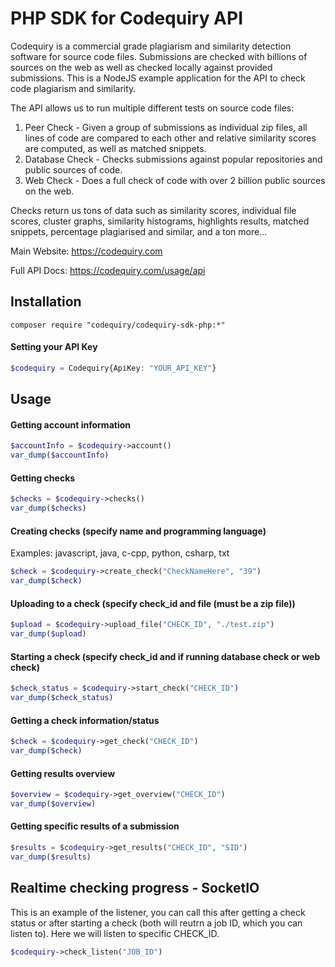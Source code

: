 # PHP SDK for Codequiry API 

Codequiry is a commercial grade plagiarism and similarity detection software for source code files. Submissions are checked with billions of sources on the web as well as checked locally against provided submissions. This is a NodeJS example application for the API to check code plagiarism and similarity.

The API allows us to run multiple different tests on source code files: 
1. Peer Check - Given a group of submissions as individual zip files, all lines of code are compared to each other and relative similarity scores are computed, as well as matched snippets. 
2. Database Check - Checks submissions against popular repositories and public sources of code.
3. Web Check - Does a full check of code with over 2 billion public sources on the web. 

Checks return us tons of data such as similarity scores, individual file scores, cluster graphs, similarity histograms, highlights results, matched snippets, percentage plagiarised and similar, and a ton more... 

Main Website: 
https://codequiry.com

Full API Docs:
https://codequiry.com/usage/api

## Installation
```
composer require "codequiry/codequiry-sdk-php:*"
```

#### Setting your API Key
```php
$codequiry = Codequiry{ApiKey: "YOUR_API_KEY"}
```
## Usage
#### Getting account information
```php
$accountInfo = $codequiry->account()
var_dump($accountInfo)
```
#### Getting checks
```php
$checks = $codequiry->checks()
var_dump($checks)
```
#### Creating checks (specify name and programming language)
Examples: javascript, java, c-cpp, python, csharp, txt
```php
$check = $codequiry->create_check("CheckNameHere", "39")
var_dump($check)
```
#### Uploading to a check (specify check_id and file (must be a zip file)) 
```php
$upload = $codequiry->upload_file("CHECK_ID", "./test.zip")
var_dump($upload)
```
#### Starting a check (specify check_id and if running database check or web check) 
```php
$check_status = $codequiry->start_check("CHECK_ID")
var_dump($check_status)
```
#### Getting a check information/status
```php
$check = $codequiry->get_check("CHECK_ID")
var_dump($check)
```
#### Getting results overview
```php
$overview = $codequiry->get_overview("CHECK_ID")
var_dump($overview)
```
#### Getting specific results of a submission
```php
$results = $codequiry->get_results("CHECK_ID", "SID")
var_dump($results)
```
## Realtime checking progress - SocketIO
This is an example of the listener, you can call this after getting a check status or after starting a check (both will reutrn a job ID, which you can listen to). Here we will listen to specific CHECK_ID.
```php
$codequiry->check_listen("JOB_ID")
```